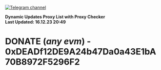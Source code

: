 [![Telegram channel](https://img.shields.io/endpoint?url=https://runkit.io/damiankrawczyk/telegram-badge/branches/master?url=https://t.me/n4z4v0d)](https://t.me/n4z4v0d) 

**Dynamic Updates Proxy List with Proxy Checker**  
**Last Updated: 16.12.23 20:49**

# DONATE (_any evm_) - 0xDEADf12DE9A24b47Da0a43E1bA70B8972F5296F2
